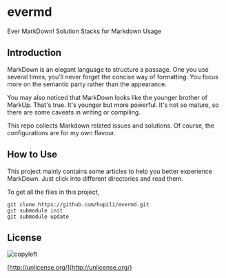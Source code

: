evermd
======

Ever MarkDown! Solution Stacks for Markdown Usage

Introduction
----

MarkDown is an elegant language to structure a passage. 
One you use several times, you'll never forget the 
concise way of formatting. 
You focus more on the semantic party rather than 
the appearance. 

You may also noticed that MarkDown looks like
the younger brother of MarkUp. 
That's true. 
It's younger but more powerful. 
It's not so mature, so there are some 
caveats in writing or compiling. 

This repo collects Markdown related issues and solutions. 
Of course, the configurations are for my own flavour. 

How to Use
----

This project mainly contains some articles 
to help you better experience MarkDown. 
Just click into different directories and read them. 

To get all the files in this project, 

	git clone https://github.com/hupili/evermd.git
	git submodule init
	git submodule update

License
----

![copyleft](http://unlicense.org/pd-icon.png)

[http://unlicense.org/](http://unlicense.org/)
